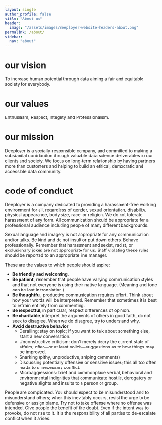 ```yaml
---
layout: single
author_profile: false
title: "About us"
header:
  image: "/assets/images/deeployer-website-headers-about.png"
permalink: /about/
sidebar:
  nav: "about"
---
```

# our vision

To increase human potential through data aiming a fair and equitable society for everybody.

# our values

Enthusiasm, Respect, Integrity and Professionalism.

# our mission

Deeployer is a socially-responsible company, and committed to making a substantial contribution through valuable data science deliverables to our clients and society. We focus on long-term relationship by having partners more than customers and helping to build an ethical, democratic and accessible data community.

# code of conduct

Deeployer is a company dedicated to providing a harassment-free working environment for all, regardless of gender, sexual orientation, disability, physical appearance, body size, race, or religion. We do not tolerate harassment of any form. All communication should be appropriate for a professional audience including people of many different backgrounds.

Sexual language and imagery is not appropriate for any communication and/or talks. Be kind and do not insult or put down others. Behave professionally. Remember that harassment and sexist, racist, or exclusionary jokes are not appropriate for us. Staff violating these rules should be reported to an appropriate line manager.

These are the values to which people should aspire:

- **Be friendly and welcoming**.
- **Be patient**, remember that people have varying communication styles and that not everyone is using their native language. (Meaning and tone can be lost in translation.)
- **Be thoughtful**, productive communication requires effort. Think about how your words will be interpreted. Remember that sometimes it is best to refrain entirely from commenting.
- **Be respectful**, in particular, respect differences of opinion.
- **Be charitable**, interpret the arguments of others in good faith, do not seek to disagree. When we do disagree, try to understand why.
- **Avoid destructive behavior**
    - Derailing: stay on topic; if you want to talk about something else, start a new conversation. 
    - Unconstructive criticism: don't merely decry the current state of affairs; offer—or at least solicit—suggestions as to how things may be improved.
    - Snarking (pithy, unproductive, sniping comments)
    - Discussing potentially offensive or sensitive issues; this all too often leads to unnecessary conflict.
    - Microaggressions: brief and commonplace verbal, behavioral and environmental indignities that communicate hostile, derogatory or negative slights and insults to a person or group.

People are complicated. You should expect to be misunderstood and to misunderstand others; when this inevitably occurs, resist the urge to be defensive or assign blame. Try not to take offense where no offense was intended. Give people the benefit of the doubt. Even if the intent was to provoke, do not rise to it. It is the responsibility of all parties to de-escalate conflict when it arises.
